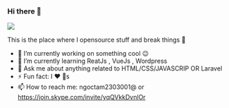### Hi there 👋

<a href="https://github.com/antonkomarev/github-profile-views-counter">
    <img src="https://komarev.com/ghpvc/?username=TranNgocTam-19211TT2494&color=blueviolet&style=plastic">
</a>

This is the place where I opensource stuff and break things 🤣


- 🔭 I’m currently working on something cool 😉
- 🌱 I’m currently learning ReatJs , VueJs , Wordpress 
- 💬 Ask me about anything related to HTML/CSS/JAVASCRIP OR Laravel
- ⚡ Fun fact: I ❤️ 🐶s
- 📫 How to reach me: ngoctam2303001@ or https://join.skype.com/invite/yqQVkkDvnlOr

